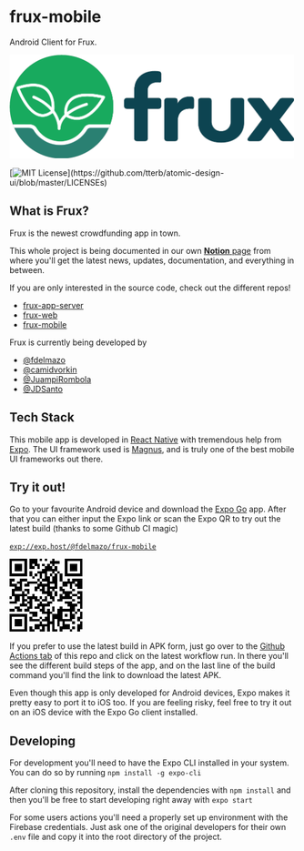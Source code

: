 # frux-mobile

Android Client for Frux.

<img src="docs/logo.png" alt="Logo" width="500px">

[![MIT License](https://img.shields.io/apm/l/atomic-design-ui.svg?)](https://github.com/tterb/atomic-design-ui/blob/master/LICENSEs)

## What is Frux?

Frux is the newest crowdfunding app in town.

This whole project is being documented in our own [**Notion** page](https://www.notion.so/fdelmazo/frux-efab2dee3dd74d52b2a57311a1891bd4) from where you'll get the latest news, updates, documentation, and everything in between.

If you are only interested in the source code, check out the different repos!

- [frux-app-server](https://github.com/camidvorkin/frux-app-server)
- [frux-web](https://github.com/JuampiRombola/frux-web)
- [frux-mobile](https://github.com/FdelMazo/frux-mobile)

Frux is currently being developed by

- [@fdelmazo](https://www.github.com/FdelMazo)
- [@camidvorkin](https://www.github.com/camidvorkin)
- [@JuampiRombola](https://www.github.com/JuampiRombola)
- [@JDSanto](https://www.github.com/JDSanto)

## Tech Stack

This mobile app is developed in [React Native](https://reactnative.dev/) with tremendous help from [Expo](https://expo.io/). The UI framework used is [Magnus](https://magnus-ui.com/), and is truly one of the best mobile UI frameworks out there.

## Try it out!

Go to your favourite Android device and download the [Expo Go](https://expo.io/client) app. After that you can either input the Expo link or scan the Expo QR to try out the latest build (thanks to some Github CI magic)

[`exp://exp.host/@fdelmazo/frux-mobile`](https://expo.io/@fdelmazo/frux-mobile)

![](docs/expo.png)

If you prefer to use the latest build in APK form, just go over to the [Github Actions tab](https://github.com/FdelMazo/frux-mobile/actions) of this repo and click on the latest workflow run. In there you'll see the different build steps of the app, and on the last line of the build command you'll find the link to download the latest APK.

Even though this app is only developed for Android devices, Expo makes it pretty easy to port it to iOS too. If you are feeling risky, feel free to try it out on an iOS device with the Expo Go client installed.

## Developing

For development you'll need to have the Expo CLI installed in your system. You can do so by running `npm install -g expo-cli`

After cloning this repository, install the dependencies with `npm install` and then you'll be free to start developing right away with `expo start`

For some users actions you'll need a properly set up environment with the Firebase credentials. Just ask one of the original developers for their own `.env` file and copy it into the root directory of the project.
